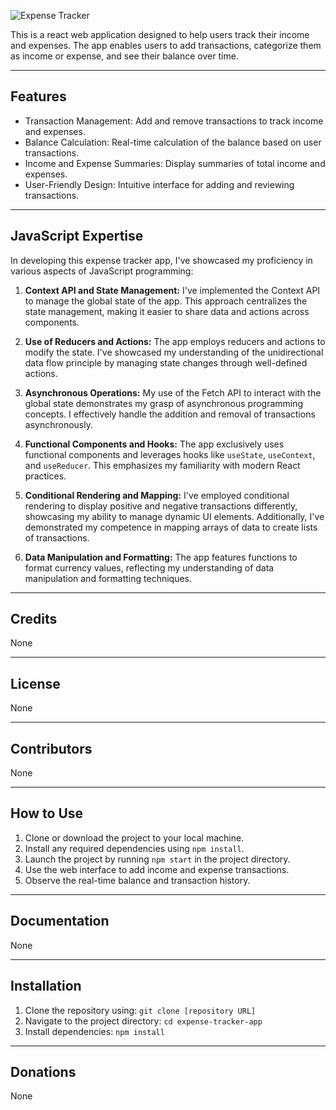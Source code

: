 ![Expense Tracker](./root/images/as.png)


This is a react web application designed to help users track their income and expenses. The app enables users to add transactions, categorize them as income or expense, and see their balance over time.

---

## Features

- Transaction Management: Add and remove transactions to track income and expenses.
- Balance Calculation: Real-time calculation of the balance based on user transactions.
- Income and Expense Summaries: Display summaries of total income and expenses.
- User-Friendly Design: Intuitive interface for adding and reviewing transactions.

---

## JavaScript Expertise

In developing this expense tracker app, I've showcased my proficiency in various aspects of JavaScript programming:

1. **Context API and State Management:**
   I've implemented the Context API to manage the global state of the app. This approach centralizes the state management, making it easier to share data and actions across components.

2. **Use of Reducers and Actions:**
   The app employs reducers and actions to modify the state. I've showcased my understanding of the unidirectional data flow principle by managing state changes through well-defined actions.

3. **Asynchronous Operations:**
   My use of the Fetch API to interact with the global state demonstrates my grasp of asynchronous programming concepts. I effectively handle the addition and removal of transactions asynchronously.

4. **Functional Components and Hooks:**
   The app exclusively uses functional components and leverages hooks like `useState`, `useContext`, and `useReducer`. This emphasizes my familiarity with modern React practices.

5. **Conditional Rendering and Mapping:**
   I've employed conditional rendering to display positive and negative transactions differently, showcasing my ability to manage dynamic UI elements. Additionally, I've demonstrated my competence in mapping arrays of data to create lists of transactions.

6. **Data Manipulation and Formatting:**
   The app features functions to format currency values, reflecting my understanding of data manipulation and formatting techniques.

---

## Credits

None

---

## License

None

---

## Contributors

None

---

## How to Use

1. Clone or download the project to your local machine.
2. Install any required dependencies using `npm install`.
3. Launch the project by running `npm start` in the project directory.
4. Use the web interface to add income and expense transactions.
5. Observe the real-time balance and transaction history.

---

## Documentation 

None

---

## Installation

1. Clone the repository using: `git clone [repository URL]`
2. Navigate to the project directory: `cd expense-tracker-app`
3. Install dependencies: `npm install`

---

## Donations

None
